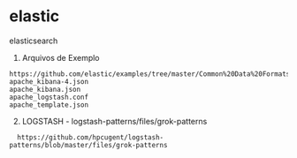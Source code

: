 # elastic
elasticsearch


1. Arquivos de Exemplo 

  ```
  https://github.com/elastic/examples/tree/master/Common%20Data%20Formats/apache_logs/logstash  
  apache_kibana-4.json
  apache_kibana.json
  apache_logstash.conf
  apache_template.json
  ```

2. LOGSTASH - logstash-patterns/files/grok-patterns

```
  https://github.com/hpcugent/logstash-patterns/blob/master/files/grok-patterns
  
```
